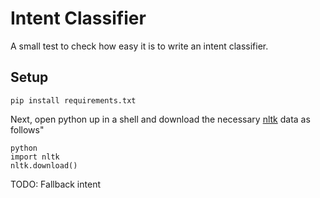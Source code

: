 # Intent Classifier

A small test to check how easy it is to write an intent classifier.

## Setup

```
pip install requirements.txt
```

Next, open python up in a shell and download the necessary [nltk](http://www.nltk.org/) data as follows"
```
python
import nltk
nltk.download()
```

TODO: Fallback intent
